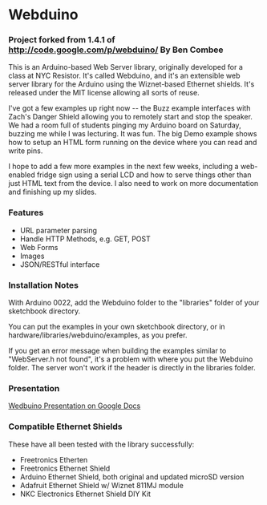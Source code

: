 # Webduino
### Project forked from 1.4.1 of http://code.google.com/p/webduino/ By Ben Combee

This is an Arduino-based Web Server library, originally developed for a class at NYC Resistor. It's called Webduino, and it's an extensible web server library for the Arduino using the Wiznet-based Ethernet shields. It's released under the MIT license allowing all sorts of reuse. 

I've got a few examples up right now -- the Buzz example interfaces with Zach's Danger Shield allowing you to remotely start and stop the speaker. We had a room full of students pinging my Arduino board on Saturday, buzzing me while I was lecturing. It was fun. The big Demo example shows how to setup an HTML form running on the device where you can read and write pins.

I hope to add a few more examples in the next few weeks, including a web-enabled fridge sign using a serial LCD and how to serve things other than just HTML text from the device. I also need to work on more documentation and finishing up my slides.

### Features
- URL parameter parsing
- Handle HTTP Methods, e.g. GET, POST
- Web Forms
- Images
- JSON/RESTful interface

### Installation Notes

With Arduino 0022, add the Webduino folder to the "libraries" folder of your sketchbook directory. 

You can put the examples in your own sketchbook directory, or in hardware/libraries/webduino/examples, as you prefer.

If you get an error message when building the examples similar to "WebServer.h not found", it's a problem with where you put the Webduino folder. The server won't work if the header is directly in the libraries folder.


### Presentation
[Wedbuino Presentation on Google Docs](http://docs.google.com/present/view?id=dd8gqxt8_5c8w9qfg3)

### Compatible Ethernet Shields
These have all been tested with the library successfully:

- Freetronics Etherten
- Freetronics Ethernet Shield
- Arduino Ethernet Shield, both original and updated microSD version
- Adafruit Ethernet Shield w/ Wiznet 811MJ module
- NKC Electronics Ethernet Shield DIY Kit


